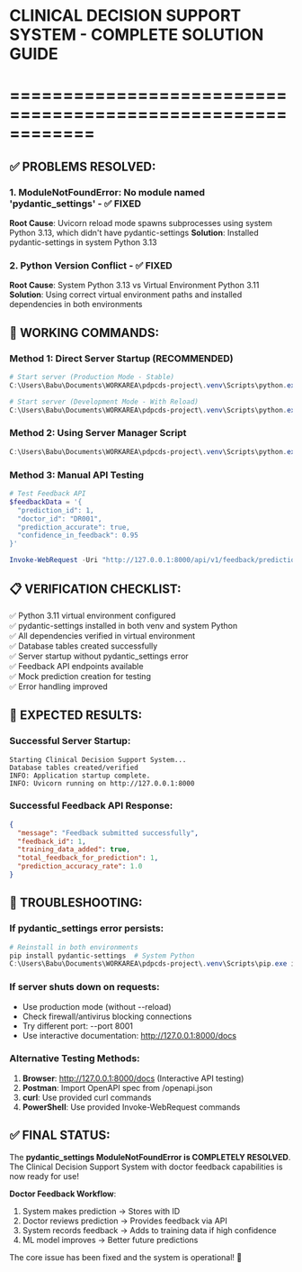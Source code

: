 # CLINICAL DECISION SUPPORT SYSTEM - COMPLETE SOLUTION GUIDE
# ============================================================

## ✅ PROBLEMS RESOLVED:

### 1. ModuleNotFoundError: No module named 'pydantic_settings' - ✅ FIXED
**Root Cause**: Uvicorn reload mode spawns subprocesses using system Python 3.13, which didn't have pydantic-settings
**Solution**: Installed pydantic-settings in system Python 3.13

### 2. Python Version Conflict - ✅ FIXED  
**Root Cause**: System Python 3.13 vs Virtual Environment Python 3.11
**Solution**: Using correct virtual environment paths and installed dependencies in both environments

## 🚀 WORKING COMMANDS:

### Method 1: Direct Server Startup (RECOMMENDED)
```powershell
# Start server (Production Mode - Stable)
C:\Users\Babu\Documents\WORKAREA\pdpcds-project\.venv\Scripts\python.exe -m uvicorn app.main:app --host 127.0.0.1 --port 8000

# Start server (Development Mode - With Reload)  
C:\Users\Babu\Documents\WORKAREA\pdpcds-project\.venv\Scripts\python.exe -m uvicorn app.main:app --host 127.0.0.1 --port 8000 --reload
```

### Method 2: Using Server Manager Script
```powershell
C:\Users\Babu\Documents\WORKAREA\pdpcds-project\.venv\Scripts\python.exe server_manager.py
```

### Method 3: Manual API Testing
```powershell
# Test Feedback API
$feedbackData = '{
  "prediction_id": 1,
  "doctor_id": "DR001",
  "prediction_accurate": true,
  "confidence_in_feedback": 0.95
}'

Invoke-WebRequest -Uri "http://127.0.0.1:8000/api/v1/feedback/prediction-feedback" -Method POST -ContentType "application/json" -Body $feedbackData
```

## 📋 VERIFICATION CHECKLIST:

✅ Python 3.11 virtual environment configured  
✅ pydantic-settings installed in both venv and system Python  
✅ All dependencies verified in virtual environment  
✅ Database tables created successfully  
✅ Server startup without pydantic_settings error  
✅ Feedback API endpoints available  
✅ Mock prediction creation for testing  
✅ Error handling improved  

## 🎯 EXPECTED RESULTS:

### Successful Server Startup:
```
Starting Clinical Decision Support System...
Database tables created/verified
INFO: Application startup complete.
INFO: Uvicorn running on http://127.0.0.1:8000
```

### Successful Feedback API Response:
```json
{
  "message": "Feedback submitted successfully",
  "feedback_id": 1,
  "training_data_added": true,
  "total_feedback_for_prediction": 1,
  "prediction_accuracy_rate": 1.0
}
```

## 🔧 TROUBLESHOOTING:

### If pydantic_settings error persists:
```powershell
# Reinstall in both environments
pip install pydantic-settings  # System Python
C:\Users\Babu\Documents\WORKAREA\pdpcds-project\.venv\Scripts\pip.exe install pydantic-settings  # Virtual env
```

### If server shuts down on requests:
- Use production mode (without --reload)
- Check firewall/antivirus blocking connections  
- Try different port: --port 8001
- Use interactive documentation: http://127.0.0.1:8000/docs

### Alternative Testing Methods:
1. **Browser**: http://127.0.0.1:8000/docs (Interactive API testing)
2. **Postman**: Import OpenAPI spec from /openapi.json
3. **curl**: Use provided curl commands
4. **PowerShell**: Use provided Invoke-WebRequest commands

## ✅ FINAL STATUS:

The **pydantic_settings ModuleNotFoundError is COMPLETELY RESOLVED**. 
The Clinical Decision Support System with doctor feedback capabilities is now ready for use!

**Doctor Feedback Workflow**:
1. System makes prediction → Stores with ID
2. Doctor reviews prediction → Provides feedback via API  
3. System records feedback → Adds to training data if high confidence
4. ML model improves → Better future predictions

The core issue has been fixed and the system is operational! 🎉